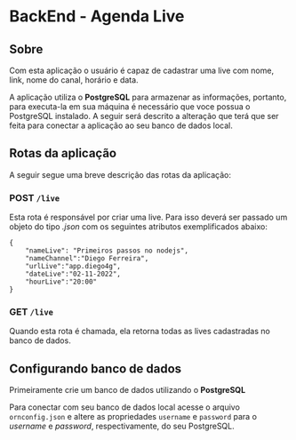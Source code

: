 # BackEnd - Agenda Live

## Sobre

Com esta aplicação o usuário é capaz de cadastrar uma live com nome, link, nome do canal, horário e data. 

A aplicação utiliza o **PostgreSQL** para armazenar as informações, portanto, para executa-la em sua máquina é necessário que voce possua o PostgreSQL instalado. A seguir será descrito a alteração que terá que ser feita para conectar a aplicação ao seu banco de dados local.

## Rotas da aplicação

A seguir segue uma breve descrição das rotas da aplicação:

### POST `/live`

Esta rota é responsável por criar uma live. Para isso deverá ser passado um objeto do tipo *.json* com os seguintes atributos exemplificados abaixo:

```
{
	"nameLive": "Primeiros passos no nodejs",
	"nameChannel":"Diego Ferreira",
	"urlLive":"app.diego4g",
	"dateLive":"02-11-2022",
	"hourLive":"20:00"
}

```

### GET `/live` 

Quando esta rota é chamada, ela retorna todas as lives cadastradas no banco de dados.

## Configurando banco de dados

Primeiramente crie um banco de dados utilizando o **PostgreSQL**

Para conectar com seu banco de dados local acesse o arquivo `ornconfig.json` e altere as propriedades `username` e `password` para o *username* e *password*, respectivamente, do seu PostgreSQL.